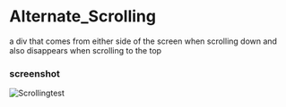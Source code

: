 # Alternate_Scrolling
a div that comes from either side of the screen when scrolling down and also disappears when scrolling to the top
### screenshot
![Scrollingtest](https://user-images.githubusercontent.com/72988903/144108175-2900f3b1-69ea-4306-8355-31d04cd85712.gif)
